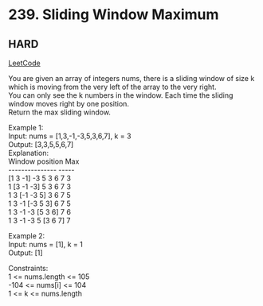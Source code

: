 # 239. Sliding Window Maximum

## HARD

[LeetCode](https://leetcode.cn/problems/sliding-window-maximum/)

You are given an array of integers nums, there is a sliding window of size k which is moving from the very left of the array to the very right. \
You can only see the k numbers in the window. Each time the sliding window moves right by one position.\
Return the max sliding window.
 

Example 1:\
Input: nums = [1,3,-1,-3,5,3,6,7], k = 3\
Output: [3,3,5,5,6,7]\
Explanation: \
Window position                Max\
---------------               -----\
[1  3  -1] -3  5  3  6  7       3\
 1 [3  -1  -3] 5  3  6  7       3\
 1  3 [-1  -3  5] 3  6  7       5\
 1  3  -1 [-3  5  3] 6  7       5\
 1  3  -1  -3 [5  3  6] 7       6\
 1  3  -1  -3  5 [3  6  7]      7
 
Example 2:\
Input: nums = [1], k = 1\
Output: [1]
 

Constraints:\
1 <= nums.length <= 105\
-104 <= nums[i] <= 104\
1 <= k <= nums.length

